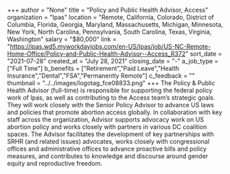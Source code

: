 +++
author = "None"
title = "Policy and Public Health Advisor, Access"
organization = "Ipas"
location = "Remote, California, Colorado, District of Columbia, Florida, Georgia, Maryland, Massachusetts, Michigan, Minnesota, New York, North Carolina, Pennsylvania, South Carolina, Texas, Virginia, Washington"
salary = "$80,000"
link = "https://ipas.wd5.myworkdayjobs.com/en-US/Ipas/job/US-NC-Remote-Home-Office/Policy-and-Public-Health-Advisor--Access_R372"
sort_date = "2021-07-28"
created_at = "July 28, 2021"
closing_date = "-"
a_job_type = ["Full Time"]
b_benefits = ["Retirement","Paid Leave","Health Insurance","Dental","FSA","Permanently Remote"]
c_feedback = ""
thumbnail = "../../images/logotag_fce08833.png"
+++
The Policy & Public Health Advisor (full-time) is responsible for supporting the federal policy work of Ipas, as well as contributing to the Access team’s strategic goals. They will work closely with the Senior Policy Advisor to advance US laws and policies that promote abortion access globally. In collaboration with key staff across the organization, Advisor supports advocacy work on US abortion policy and works closely with partners in various DC coalition spaces. The Advisor facilitates the development of key partnerships with SRHR (and related issues) advocates, works closely with congressional offices and administrative offices to advance proactive bills and policy measures, and contributes to knowledge and discourse around gender equity and reproductive freedom.